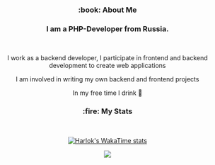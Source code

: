 <div align="center">
  <h3>
    :book: About Me
  </h3>
  
  <h3>I am a PHP-Developer from Russia.</h3>

  <br>

  I work as a backend developer, I participate in frontend and backend development to create web applications

  I am involved in writing my own backend and frontend projects

  In my free time I drink :beer:
</div>

<div align="center">
  
  <h3>
    :fire: My Stats
  </h3>

  <br>

  [![Harlok's WakaTime stats](https://github-readme-stats.vercel.app/api/wakatime?username=deniskorbakovd&layout=compact&theme=radical)](https://github.com/anuraghazra/github-readme-stats)

  <picture>
  <source
    srcset="https://github-readme-stats.vercel.app/api?username=deniskorbakov&show_icons=true&theme=radical"
    media="(prefers-color-scheme: dark)"
  />
  <source
    srcset="https://github-readme-stats.vercel.app/api?username=deniskorbakov&show_icons=true"
    media="(prefers-color-scheme: dark), (prefers-color-scheme: no-preference)"
  />
  <img src="https://github-readme-stats.vercel.app/api?username=deniskorbakov&show_icons=true" />
</picture>
</div>



